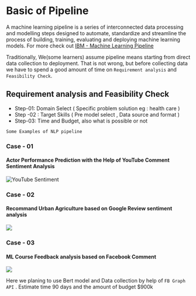 # Basic of Pipeline 

A machine learning pipeline is a series of interconnected data processing and modelling steps designed to automate, standardize and streamline the process of building, training, evaluating and deploying machine learning models. For more check out [IBM - Machine Learning Pipeline](https://www.ibm.com/think/topics/machine-learning-pipeline)

Traditionally, We(some learners) assume pipeline means starting from direct data collection to deployment. That is not wrong, but before collecting data we have to spend a good amount of time on `Requirement analysis` and `Feasibility Check`.


## Requirement analysis and Feasibility Check

  - Step-01: Domain Select ( Specific problem solution eg : health care )
  - Step -02 : Target Skills ( Pre model select , Data source and format )
  - Step-03: Time and Budget, also what is possible or not

```Some Examples of NLP pipeline```
### Case - 01 

<h4>Actor Performance Prediction with the Help of YouTube Comment Sentiment Analysis</h4>

![YouTube Sentiment](./images/youtube-sentiment.png)


### Case - 02

<h4>Recommand Urban Agriculture based on Google Review sentiment analysis</h4>

![](./images/google.png)

### Case - 03

<h4>ML Course Feedback analysis based on Facebook Comment</h4>

![](./images/facebook.png)

Here we planing to use Bert model and Data collection by help of `FB Graph API` . Estimate time 90 days and the amount of budget $900k